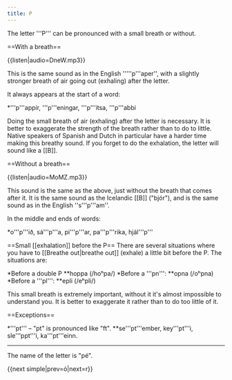 ```yaml
---
title: P
---
```


The letter '''P''' can be pronounced with a small breath or without.

==With a breath==

{{listen|audio=DneW.mp3}}

This is the same sound as in the English '''''p'''aper'', with a slightly stronger breath of air going out (exhaling) after the letter.

It always appears at the start of a word:

*'''p'''appír, '''p'''eningar, '''p'''ítsa, '''p'''abbi

Doing the small breath of air (exhaling) after the letter is necessary. It is better to exaggerate the strength of the breath rather than to do to little. Native speakers of Spanish and Dutch in particular have a harder time making this breathy sound. If you forget to do the exhalation, the letter will sound like a [[B]]. 

==Without a breath==

{{listen|audio=MoMZ.mp3}}

This sound is the same as the above, just without the breath that comes after it. It is the same sound as the Icelandic [[B]] ("bjór"), and is the same sound as in the English ''s'''p'''am''.

In the middle and ends of words:

*o'''p'''ið, sá'''p'''a, pi'''p'''ar, pa'''p'''rika, hjál'''p'''

==Small [[exhalation]] before the P==
There are several situations where you have to [[Breathe out|breathe out]] (exhale) a little bit before the P. The situations are:

*Before a double P
**hoppa (/hoʰpa/)
*Before a '''pn''':
**opna (/oʰpna)
*Before a '''pl''':
**epli (/eʰpli/)

This small breath is extremely important, without it it's almost impossible to understand you. It is better to exaggerate it rather than to do too little of it.

==Exceptions==

*'''pt''' – "pt" is pronounced like "ft".
**se'''pt'''ember, key'''pt'''i, sle'''ppt'''i, ka'''pt'''einn.

***

The name of the letter is "pé".

{{next simple|prev=ó|next=r}}